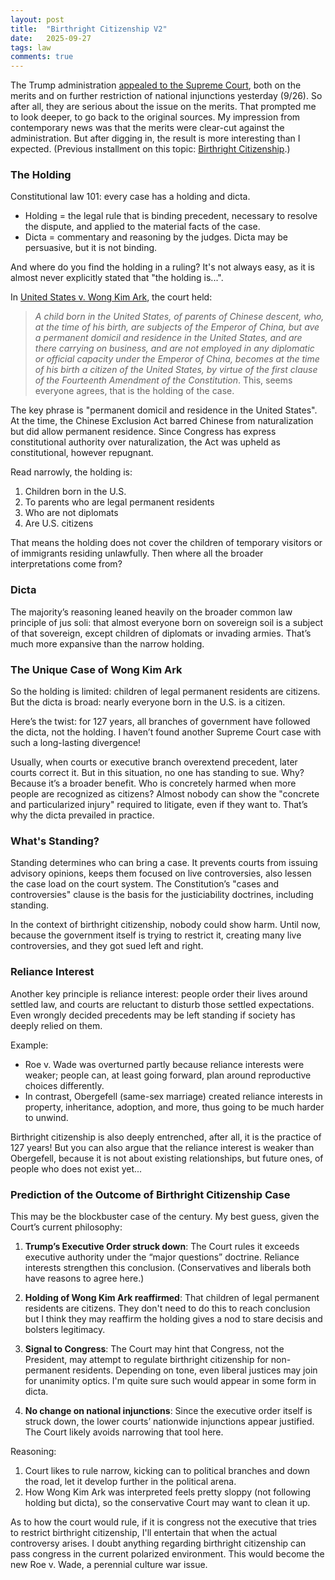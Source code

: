 ```yaml
---
layout: post
title:  "Birthright Citizenship V2"
date:   2025-09-27
tags: law 
comments: true
---
```


The Trump administration [appealed to the Supreme Court](https://www.scotusblog.com/2025/09/trump-urges-supreme-court-to-decide-whether-to-end-birthright-citizenship/), both on the merits and on further restriction of national injunctions yesterday (9/26). So after all, they are serious about the issue on the merits. That prompted me to look deeper, to go back to the original sources. My impression from contemporary news was that the merits were clear-cut against the administration. But after digging in, the result is more interesting than I expected. (Previous installment on this topic: [Birthright Citizenship](https://xianxu.github.io/2025/05/11/birthright-citizenship.html).)


### The Holding

Constitutional law 101: every case has a holding and dicta.

* Holding = the legal rule that is binding precedent, necessary to resolve the dispute, and applied to the material facts of the case.
* Dicta = commentary and reasoning by the judges. Dicta may be persuasive, but it is not binding.

And where do you find the holding in a ruling? It's not always easy, as it is almost never explicitly stated that "the holding is...". 

In [United States v. Wong Kim Ark](https://supreme.justia.com/cases/federal/us/169/649/), the court held:

> *A child born in the United States, of parents of Chinese descent, who, at the time of his birth, are subjects of the Emperor of China, but ave a permanent domicil and residence in the United States, and are there carrying on business, and are not employed in any diplomatic or official capacity under the Emperor of China, becomes at the time of his birth a citizen of the United States, by virtue of the first clause of the Fourteenth Amendment of the Constitution*. This, seems everyone agrees, that is the holding of the case.

The key phrase is "permanent domicil and residence in the United States". At the time, the Chinese Exclusion Act barred Chinese from naturalization but did allow permanent residence. Since Congress has express constitutional authority over naturalization, the Act was upheld as constitutional, however repugnant.

Read narrowly, the holding is:

1. Children born in the U.S.
2. To parents  who are legal permanent residents
3. Who are not diplomats
4. Are U.S. citizens

That means the holding does not cover the children of temporary visitors or of immigrants residing unlawfully. Then where all the broader interpretations come from?

### Dicta

The majority’s reasoning leaned heavily on the broader common law principle of jus soli: that almost everyone born on sovereign soil is a subject of that sovereign, except children of diplomats or invading armies. That’s much more expansive than the narrow holding.

### The Unique Case of Wong Kim Ark

So the holding is limited: children of legal permanent residents are citizens. But the dicta is broad: nearly everyone born in the U.S. is a citizen.

Here’s the twist: for 127 years, all branches of government have followed the dicta, not the holding. I haven’t found another Supreme Court case with such a long-lasting divergence!

Usually, when courts or executive branch overextend precedent, later courts correct it. But in this situation, no one has standing to sue. Why? Because it’s a broader benefit. Who is concretely harmed when more people are recognized as citizens? Almost nobody can show the "concrete and particularized injury" required to litigate, even if they want to. That’s why the dicta prevailed in practice.

### What's Standing?

Standing determines who can bring a case. It prevents courts from issuing advisory opinions, keeps them focused on live controversies, also lessen the case load on the court system. The Constitution’s "cases and controversies" clause is the basis for the justiciability doctrines, including standing.

In the context of birthright citizenship, nobody could show harm. Until now, because the government itself is trying to restrict it, creating many live controversies, and they got sued left and right.

### Reliance Interest

Another key principle is reliance interest: people order their lives around settled law, and courts are reluctant to disturb those settled expectations. Even wrongly decided precedents may be left standing if society has deeply relied on them.

Example:

* Roe v. Wade was overturned partly because reliance interests were weaker; people can, at least going forward, plan around reproductive choices differently.
* In contrast, Obergefell (same-sex marriage) created reliance interests in property, inheritance, adoption, and more, thus going to be much harder to unwind.

Birthright citizenship is also deeply entrenched, after all, it is the practice of 127 years! But you can also argue that the reliance interest is weaker than Obergefell, because it is not about existing relationships, but future ones, of people who does not exist yet... 

### Prediction of the Outcome of Birthright Citizenship Case

This may be the blockbuster case of the century. My best guess, given the Court’s current philosophy:

1. **Trump’s Executive Order struck down**: The Court rules it exceeds executive authority under the “major questions” doctrine. Reliance interests strengthen this conclusion. (Conservatives and liberals both have reasons to agree here.)

2. **Holding of Wong Kim Ark reaffirmed**: That children of legal permanent residents are citizens. They don't need to do this to reach conclusion but I think they may reaffirm the holding gives a nod to stare decisis and bolsters legitimacy. 

3. **Signal to Congress**: The Court may hint that Congress, not the President, may attempt to regulate birthright citizenship for non-permanent residents. Depending on tone, even liberal justices may join for unanimity optics. I'm quite sure such would appear in some form in dicta.

4. **No change on national injunctions**: Since the executive order itself is struck down, the lower courts’ nationwide injunctions appear justified. The Court likely avoids narrowing that tool here.

Reasoning:

1. Court likes to rule narrow, kicking can to political branches and down the road, let it develop further in the political arena.
2. How Wong Kim Ark was interpreted feels pretty sloppy (not following holding but dicta), so the conservative Court may want to clean it up.

As to how the court would rule, if it is congress not the executive that tries to restrict birthright citizenship, I'll entertain that when the actual controversy arises. I doubt anything regarding birthright citizenship can pass congress in the current polarized environment. This would become the new Roe v. Wade, a perennial culture war issue. 

